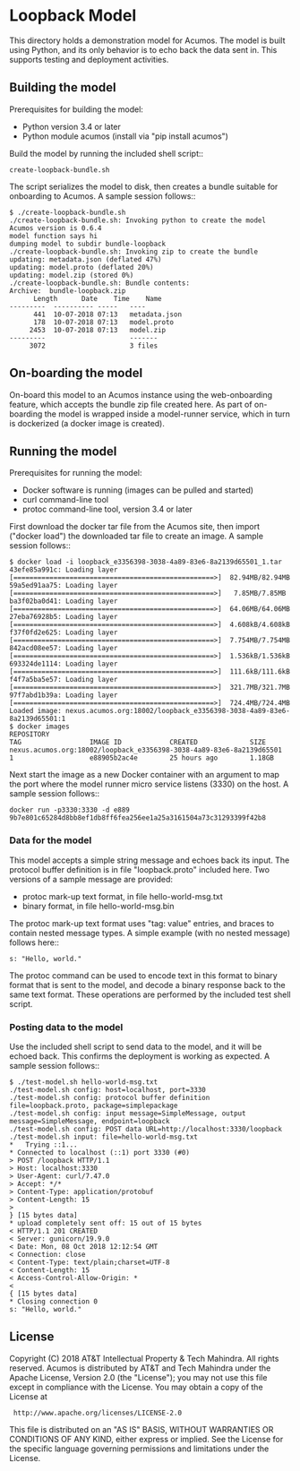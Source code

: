 # Loopback Model

This directory holds a demonstration model for Acumos.  The model is
built using Python, and its only behavior is to echo back the data
sent in.  This supports testing and deployment activities.


## Building the model

Prerequisites for building the model:

 * Python version 3.4 or later 
 * Python module acumos (install via "pip install acumos")

Build the model by running the included shell script::

    create-loopback-bundle.sh

The script serializes the model to disk, then creates a bundle
suitable for onboarding to Acumos.  A sample session follows::

    $ ./create-loopback-bundle.sh 
    ./create-loopback-bundle.sh: Invoking python to create the model
    Acumos version is 0.6.4
    model function says hi
    dumping model to subdir bundle-loopback
    ./create-loopback-bundle.sh: Invoking zip to create the bundle
    updating: metadata.json (deflated 47%)
    updating: model.proto (deflated 20%)
    updating: model.zip (stored 0%)
    ./create-loopback-bundle.sh: Bundle contents:
    Archive:  bundle-loopback.zip
          Length      Date    Time    Name
    ---------  ---------- -----   ----
          441  10-07-2018 07:13   metadata.json
          178  10-07-2018 07:13   model.proto
         2453  10-07-2018 07:13   model.zip
    ---------                     -------
         3072                     3 files


## On-boarding the model

On-board this model to an Acumos instance using the web-onboarding
feature, which accepts the bundle zip file created here. As part of
on-boarding the model is wrapped inside a model-runner service, which
in turn is dockerized (a docker image is created).


## Running the model

Prerequisites for running the model:

 * Docker software is running (images can be pulled and started)
 * curl command-line tool
 * protoc command-line tool, version 3.4 or later 

First download the docker tar file from the Acumos site, then import
("docker load") the downloaded tar file to create an image.  A sample
session follows::

	$ docker load -i loopback_e3356398-3038-4a89-83e6-8a2139d65501_1.tar 
	43efe85a991c: Loading layer [==================================================>]  82.94MB/82.94MB
	59a5ed91aa75: Loading layer [==================================================>]   7.85MB/7.85MB
	ba3f02ba0d41: Loading layer [==================================================>]  64.06MB/64.06MB
	27eba76928b5: Loading layer [==================================================>]  4.608kB/4.608kB
	f37f0fd2e625: Loading layer [==================================================>]  7.754MB/7.754MB
	842acd08ee57: Loading layer [==================================================>]  1.536kB/1.536kB
	693324de1114: Loading layer [==================================================>]  111.6kB/111.6kB
	f4f7a5ba5e57: Loading layer [==================================================>]  321.7MB/321.7MB
	97f7abd1b39a: Loading layer [==================================================>]  724.4MB/724.4MB
	Loaded image: nexus.acumos.org:18002/loopback_e3356398-3038-4a89-83e6-8a2139d65501:1
	$ docker images
	REPOSITORY                                                                   TAG                 IMAGE ID            CREATED             SIZE
	nexus.acumos.org:18002/loopback_e3356398-3038-4a89-83e6-8a2139d65501   1                   e88905b2ac4e        25 hours ago        1.18GB


Next start the image as a new Docker container with an argument to
map the port where the model runner micro service listens (3330) on
the host. A sample session follows::

    docker run -p3330:3330 -d e889
    9b7e801c65284d8bb8ef1db8ff6fea256ee1a25a3161504a73c31293399f42b8


### Data for the model

This model accepts a simple string message and echoes back its input.
The protocol buffer definition is in file "loopback.proto" included here.
Two versions of a sample message are provided:

 * protoc mark-up text format, in file hello-world-msg.txt
 * binary format, in file hello-world-msg.bin

The protoc mark-up text format uses "tag: value" entries, and braces to contain nested message types.
A simple example (with no nested message) follows here::

    s: "Hello, world."

The protoc command can be used to encode text in this format to binary format that is
sent to the model, and decode a binary response back to the same text format.
These operations are performed by the included test shell script.


### Posting data to the model

Use the included shell script to send data to the model, and it will
be echoed back.  This confirms the deployment is working as expected.
A sample session follows::

	$ ./test-model.sh hello-world-msg.txt 
	./test-model.sh config: host=localhost, port=3330
	./test-model.sh config: protocol buffer definition file=loopback.proto, package=simplepackage
	./test-model.sh config: input message=SimpleMessage, output message=SimpleMessage, endpoint=loopback
	./test-model.sh config: POST data URL=http://localhost:3330/loopback
	./test-model.sh input: file=hello-world-msg.txt
	*   Trying ::1...
	* Connected to localhost (::1) port 3330 (#0)
	> POST /loopback HTTP/1.1
	> Host: localhost:3330
	> User-Agent: curl/7.47.0
	> Accept: */*
	> Content-Type: application/protobuf
	> Content-Length: 15
	> 
	} [15 bytes data]
	* upload completely sent off: 15 out of 15 bytes
	< HTTP/1.1 201 CREATED
	< Server: gunicorn/19.9.0
	< Date: Mon, 08 Oct 2018 12:12:54 GMT
	< Connection: close
	< Content-Type: text/plain;charset=UTF-8
	< Content-Length: 15
	< Access-Control-Allow-Origin: *
	< 
	{ [15 bytes data]
	* Closing connection 0
	s: "Hello, world."


## License

Copyright (C) 2018 AT&T Intellectual Property & Tech Mahindra. All rights reserved.
Acumos is distributed by AT&T and Tech Mahindra under the Apache License, Version 2.0 (the "License");
you may not use this file except in compliance with the License. You may obtain a copy of the License at

     http://www.apache.org/licenses/LICENSE-2.0

This file is distributed on an "AS IS" BASIS, WITHOUT WARRANTIES OR CONDITIONS OF ANY KIND, either 
express or implied.  See the License for the specific language governing permissions and limitations 
under the License.
